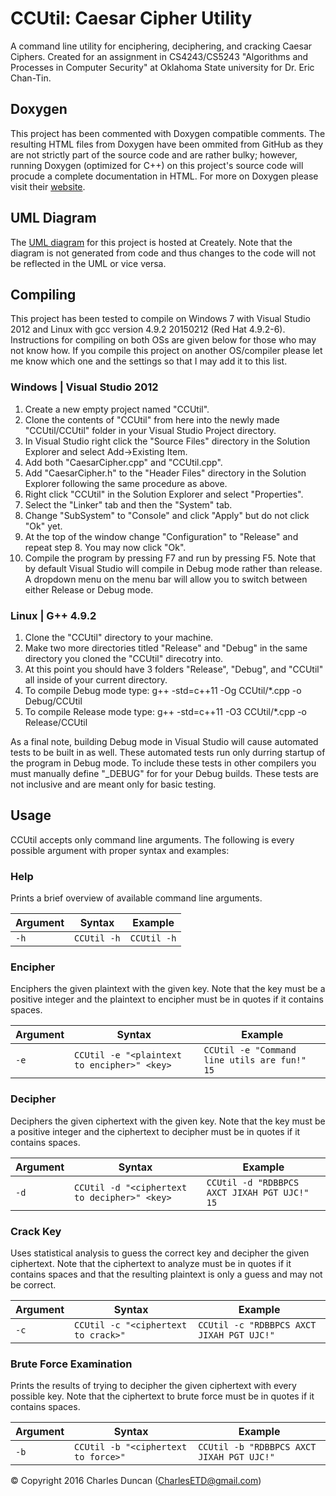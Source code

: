 # CCUtil: Caesar Cipher Utility
A command line utility for enciphering, deciphering, and cracking Caesar Ciphers. Created for an assignment in CS4243/CS5243 "Algorithms and Processes in Computer Security" at Oklahoma State university for Dr. Eric Chan-Tin.

## Doxygen
This project has been commented with Doxygen compatible comments. The resulting HTML files from Doxygen have been ommited from GitHub as they are not strictly part of the source code and are rather bulky; however, running Doxygen (optimized for C++) on this project's source code will procude a complete documentation in HTML. For more on Doxygen please visit their <a href="http://www.stack.nl/~dimitri/doxygen/" target="_blank">website</a>.

## UML Diagram
The <a href="https://creately.com/diagram/ijdk9blp1/PtoZQMSObbDN1fG1mCMRB4c7mfQ%3D" target="_blank">UML diagram</a> for this project is hosted at Creately. Note that the diagram is not generated from code and thus changes to the code will not be reflected in the UML or vice versa.

## Compiling
This project has been tested to compile on Windows 7 with Visual Studio 2012 and Linux with gcc version 4.9.2 20150212 (Red Hat 4.9.2-6). Instructions for compiling on both OSs are given below for those who may not know how. If you compile this project on another OS/compiler please let me know which one and the settings so that I may add it to this list.

### Windows | Visual Studio 2012
1. Create a new empty project named "CCUtil".
2. Clone the contents of "CCUtil" from here into the newly made "CCUtil/CCUtil" folder in your Visual Studio Project directory.
3. In Visual Studio right click the "Source Files" directory in the Solution Explorer and select Add->Existing Item.
4. Add both "CaesarCipher.cpp" and "CCUtil.cpp".
5. Add "CaesarCipher.h" to the "Header Files" directory in the Solution Explorer following the same procedure as above.
6. Right click "CCUtil" in the Solution Explorer and select "Properties".
7. Select the "Linker" tab and then the "System" tab.
8. Change "SubSystem" to "Console" and click "Apply" but do not click "Ok" yet.
9. At the top of the window change "Configuration" to "Release" and repeat step 8. You may now click "Ok".
10. Compile the program by pressing F7 and run by pressing F5. Note that by default Visual Studio will compile in Debug mode rather than release. A dropdown menu on the menu bar will allow you to switch between either Release or Debug mode.

### Linux | G++ 4.9.2
1. Clone the "CCUtil" directory to your machine.
2. Make two more directories titled "Release" and "Debug" in the same directory you cloned the "CCUtil" direcotry into.
3. At this point you should have 3 folders "Release", "Debug", and "CCUtil" all inside of your current directory.
4. To compile Debug mode type: g++ -std=c++11 -Og CCUtil/*.cpp -o Debug/CCUtil
5. To compile Release mode type: g++ -std=c++11 -O3 CCUtil/*.cpp -o Release/CCUtil

As a final note, building Debug mode in Visual Studio will cause automated tests to be built in as well. These automated tests run only durring startup of the program in Debug mode. To include these tests in other compilers you must manually define "_DEBUG" for for your Debug builds. These tests are not inclusive and are meant only for basic testing.

## Usage
CCUtil accepts only command line arguments. The following is every possible argument with proper syntax and examples:

### Help
Prints a brief overview of available command line arguments.

| Argument | Syntax    | Example   |
|----------|-----------|-----------|
| `-h`       | `CCUtil -h` | `CCUtil -h` |

### Encipher
Enciphers the given plaintext with the given key. Note that the key must be a positive integer and the plaintext to encipher must be in quotes if it contains spaces.

| Argument | Syntax                                    | Example                                    |
|----------|-------------------------------------------|--------------------------------------------|
| `-e`       | `CCUtil -e "<plaintext to encipher>" <key>` | `CCUtil -e "Command line utils are fun!" 15` |

### Decipher
Deciphers the given ciphertext with the given key. Note that the key must be a positive integer and the ciphertext to decipher must be in quotes if it contains spaces.

| Argument | Syntax                                     | Example                                    |
|----------|--------------------------------------------|--------------------------------------------|
| `-d`       | `CCUtil -d "<ciphertext to decipher>" <key>` | `CCUtil -d "RDBBPCS AXCT JIXAH PGT UJC!" 15` |

### Crack Key
Uses statistical analysis to guess the correct key and decipher the given ciphertext. Note that the ciphertext to analyze must be in quotes if it contains spaces and that the resulting plaintext is only a guess and may not be correct.

| Argument | Syntax                            | Example                                 |
|----------|-----------------------------------|-----------------------------------------|
| `-c`       | `CCUtil -c "<ciphertext to crack>"` | `CCUtil -c "RDBBPCS AXCT JIXAH PGT UJC!"` |

### Brute Force Examination
Prints the results of trying to decipher the given ciphertext with every possible key. Note that the ciphertext to brute force must be in quotes if it contains spaces.

| Argument | Syntax                            | Example                                 |
|----------|-----------------------------------|-----------------------------------------|
| `-b`       | `CCUtil -b "<ciphertext to force>"` | `CCUtil -b "RDBBPCS AXCT JIXAH PGT UJC!"` |

© Copyright 2016 Charles Duncan (CharlesETD@gmail.com)
